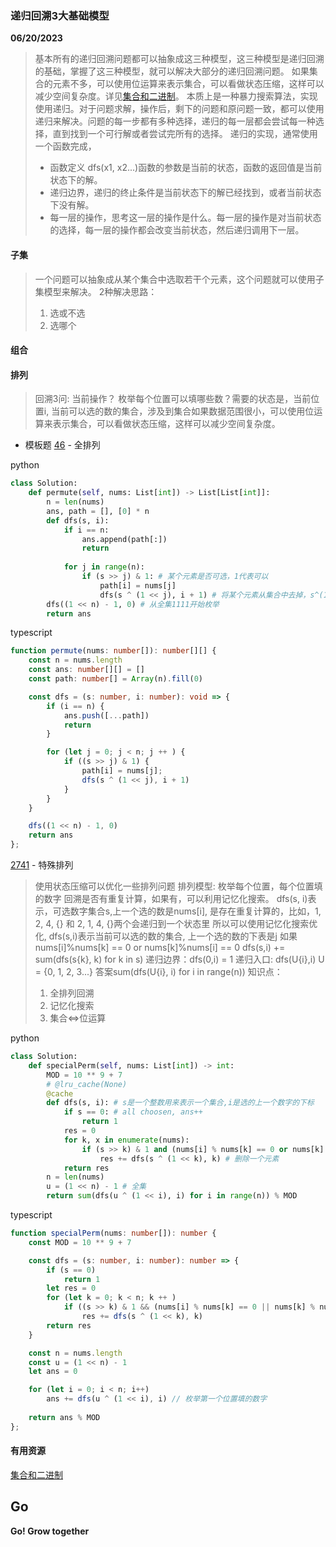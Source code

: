 ### 递归回溯3大基础模型

**06/20/2023**

> 基本所有的递归回溯问题都可以抽象成这三种模型，这三种模型是递归回溯的基础，掌握了这三种模型，就可以解决大部分的递归回溯问题。
> 如果集合的元素不多，可以使用位运算来表示集合，可以看做状态压缩，这样可以减少空间复杂度。详见[集合和二进制]。
> 本质上是一种暴力搜索算法，实现使用递归。对于问题求解，操作后，剩下的问题和原问题一致，都可以使用递归来解决。问题的每一步都有多种选择，递归的每一层都会尝试每一种选择，直到找到一个可行解或者尝试完所有的选择。
> 递归的实现，通常使用一个函数完成，
> - 函数定义 dfs(x1, x2...)函数的参数是当前的状态，函数的返回值是当前状态下的解。
> - 递归边界，递归的终止条件是当前状态下的解已经找到，或者当前状态下没有解。
> - 每一层的操作，思考这一层的操作是什么。每一层的操作是对当前状态的选择，每一层的操作都会改变当前状态，然后递归调用下一层。

#### 子集
> 一个问题可以抽象成从某个集合中选取若干个元素，这个问题就可以使用子集模型来解决。
> 2种解决思路：
> 1. 选或不选 
> 2. 选哪个


#### 组合

#### 排列
> 回溯3问:
> 当前操作？
> 枚举每个位置可以填哪些数？需要的状态是，当前位置i, 当前可以选的数的集合，涉及到集合如果数据范围很小，可以使用位运算来表示集合，可以看做状态压缩，这样可以减少空间复杂度。 


- 模板题
[46] - 全排列

python
```python
class Solution:
    def permute(self, nums: List[int]) -> List[List[int]]:
        n = len(nums)
        ans, path = [], [0] * n
        def dfs(s, i):
            if i == n:
                ans.append(path[:])
                return
            
            for j in range(n):
                if (s >> j) & 1: # 某个元素是否可选，1代表可以
                    path[i] = nums[j]
                    dfs(s ^ (1 << j), i + 1) # 将某个元素从集合中去掉，s^(1<<j)
        dfs((1 << n) - 1, 0) # 从全集1111开始枚举
        return ans
```

typescript
```typescript
function permute(nums: number[]): number[][] {
    const n = nums.length
    const ans: number[][] = []
    const path: number[] = Array(n).fill(0)

    const dfs = (s: number, i: number): void => {
        if (i == n) {
            ans.push([...path])
            return 
        }

        for (let j = 0; j < n; j ++ ) {
            if ((s >> j) & 1) {
                path[i] = nums[j];
                dfs(s ^ (1 << j), i + 1)
            }
        }
    }

    dfs((1 << n) - 1, 0)
    return ans
};
```

[2741] - 特殊排列
>使用状态压缩可以优化一些排列问题
>排列模型: 枚举每个位置，每个位置填的数字
>回溯是否有重复计算，如果有，可以利用记忆化搜索。
>dfs(s, i)表示，可选数字集合s,上一个选的数是nums[i],
>是存在重复计算的，比如，1, 2, 4, {} 和 2, 1, 4, {}两个会递归到一个状态里
>所以可以使用记忆化搜索优化,
>dfs(s,i)表示当前可以选的数的集合, 上一个选的数的下表是j
>如果nums[i]%nums[k] == 0 or nums[k]%nums[i] == 0
>dfs(s,i) += sum(dfs(s\{k}, k) for k in s)
>递归边界：dfs(0,i) = 1
>递归入口: dfs(U\{i},i) U = {0, 1, 2, 3...}
>答案sum(dfs(U\{i}, i) for i in range(n))
>知识点：
>1. 全排列回溯
>2. 记忆化搜索
>3. 集合<=>位运算

python
```python
class Solution:
    def specialPerm(self, nums: List[int]) -> int:
        MOD = 10 ** 9 + 7 
        # @lru_cache(None)
        @cache 
        def dfs(s, i): # s是一个整数用来表示一个集合,i是选的上一个数字的下标
            if s == 0: # all choosen, ans++
                return 1 
            res = 0
            for k, x in enumerate(nums):
                if (s >> k) & 1 and (nums[i] % nums[k] == 0 or nums[k] % nums[i] == 0):
                    res += dfs(s ^ (1 << k), k) # 删除一个元素
            return res 
        n = len(nums)
        u = (1 << n) - 1 # 全集
        return sum(dfs(u ^ (1 << i), i) for i in range(n)) % MOD
```

typescript
```typescript
function specialPerm(nums: number[]): number {
    const MOD = 10 ** 9 + 7

    const dfs = (s: number, i: number): number => {
        if (s == 0)
            return 1
        let res = 0
        for (let k = 0; k < n; k ++ )
            if ((s >> k) & 1 && (nums[i] % nums[k] == 0 || nums[k] % nums[i] == 0))
                res += dfs(s ^ (1 << k), k)
        return res
    }

    const n = nums.length
    const u = (1 << n) - 1
    let ans = 0

    for (let i = 0; i < n; i++) 
        ans += dfs(u ^ (1 << i), i) // 枚举第一个位置填的数字
    
    return ans % MOD
};
```


#### 有用资源
[集合和二进制]



## Go
**Go! Grow together**

[//]: # (These are reference links used in the body of this note and get stripped out when the markdown processor does its job. There is no need to format nicely because it shouldn't be seen.)
   [集合和二进制]: <https://leetcode.cn/circle/discuss/CaOJ45/>
   [46]: <https://leetcode-cn.com/problems/permutations/> 
   [2741]: <https://leetcode.cn/problems/special-permutations/>